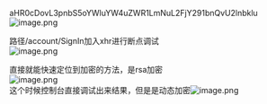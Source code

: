 aHR0cDovL3pnbS5oYWluYW4uZWR1LmNuL2FjY291bnQvU2lnbklu<br />![image.png](https://cdn.nlark.com/yuque/0/2022/png/1345801/1668937538092-aaf1397d-71e9-4b12-9f57-2386583889fc.png#clientId=ubf8ffd68-847a-4&from=paste&height=495&id=u29992d26&originHeight=619&originWidth=778&originalType=binary&ratio=1&rotation=0&showTitle=false&size=35895&status=done&style=none&taskId=u7e0cc4f0-2611-4fa5-ac72-26f855241f9&title=&width=622.4)

路径/account/SignIn加入xhr进行断点调试<br />![image.png](https://cdn.nlark.com/yuque/0/2022/png/1345801/1668937599516-02f5c64b-f15b-4743-8a60-b7b3156c1777.png#clientId=ubf8ffd68-847a-4&from=paste&height=151&id=uf79de136&originHeight=126&originWidth=290&originalType=binary&ratio=1&rotation=0&showTitle=false&size=6457&status=done&style=none&taskId=u3e1d7d0e-67ac-4a3a-b5f0-d4b184aea9d&title=&width=347)

直接就能快速定位到加密的方法，是rsa加密<br />![image.png](https://cdn.nlark.com/yuque/0/2022/png/1345801/1668937626127-0876557d-2a6b-44e9-9cad-e5dae414d3e3.png#clientId=ubf8ffd68-847a-4&from=paste&height=583&id=u98fca2b4&originHeight=729&originWidth=1125&originalType=binary&ratio=1&rotation=0&showTitle=false&size=218271&status=done&style=none&taskId=uc8ac06df-a593-4b42-a69f-70ec416aa7c&title=&width=900)<br />这个时候控制台直接调试出来结果，但是是动态加密![image.png](https://cdn.nlark.com/yuque/0/2022/png/1345801/1668937786353-e2075a56-452c-4a9a-8751-1bc3f8bb8682.png#clientId=ubf8ffd68-847a-4&from=paste&height=282&id=u9874919e&originHeight=352&originWidth=1452&originalType=binary&ratio=1&rotation=0&showTitle=false&size=49807&status=done&style=none&taskId=ub13dc23d-71b9-4a38-94d6-207da1e039b&title=&width=1161.6)

